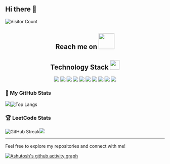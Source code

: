 ## Hi there 👋

![Visitor Count](https://profile-counter.glitch.me/SwordHand/count.svg)

<h2 align="center">Reach me on <img src="https://media.giphy.com/media/mGcNjsfWAjY5AEZNw6/giphy.gif" width="50"></h2>
<h2 align="center">Technology Stack <img src="https://media.giphy.com/media/WUlplcMpOCEmTGBtBW/giphy.gif" width="30"></h2>
<p align="center">
  <img src="https://img.shields.io/badge/-Java-black?style=flat-square&logo=java"/>
  <img src="https://img.shields.io/badge/-Kotlin-black?style=flat-square&logo=kotlin"/>
  <img src="https://img.shields.io/badge/-Dart-black?style=flat-square&logo=dart"/>
  <img src="https://img.shields.io/badge/-Python-black?style=flat-square&logo=python"/>
<img src="https://img.shields.io/badge/-JavaScript-black?style=flat-square&logo=javascript"/>
<img src="https://img.shields.io/badge/-Nodejs-black?style=flat-square&logo=Node.js"/>
<img src="https://img.shields.io/badge/-React-black?style=flat-square&logo=react"/>
<img src="https://img.shields.io/badge/-MySQL-black?style=flat-square&logo=mysql"/>
<img src="https://img.shields.io/badge/-Git-black?style=flat-square&logo=git"/>
<img src="https://img.shields.io/badge/-GitHub-black?style=flat-square&logo=github"/>
</p>



### 🌟 My GitHub Stats
![](https://github-readme-stats.vercel.app/api?username=SwordHand&show_icons=true&theme=ambient_gradient)![Top Langs](https://github-readme-stats.vercel.app/api/top-langs/?username=SwordHand&layout=compact&theme=tokyonight)



### 🏆 LeetCode Stats
![GitHub Streak](https://streak-stats.demolab.com/?user=SwordHand)![](https://stats.justsong.cn/api/leetcode?username=SwordHand&cn=true)



---

Feel free to explore my repositories and connect with me!

[![Ashutosh's github activity graph](https://github-readme-activity-graph.vercel.app/graph?username=SwordHand&theme=react-dark)](https://github.com/ashutosh00710/github-readme-activity-graph)

